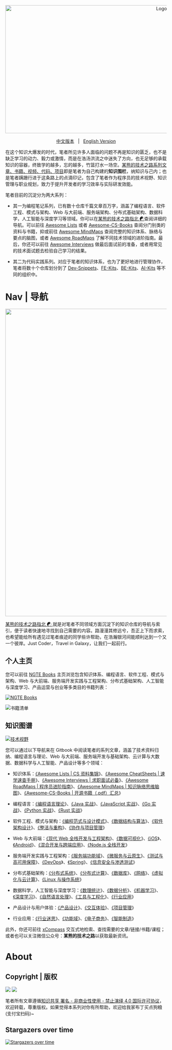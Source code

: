 <p align="center">
  <a href="https://github.com/wx-chevalier/Developer-Zero-To-Mastery">
    <img src="https://ngte-superbed.oss-cn-beijing.aliyuncs.com/item/header.svg" alt="Logo" style="width: 100vw;height: 400px" />
  </a>

  <p align="center">
    <a href="./README.md">中文版本</a>
    <span style="margin:0 8px;">|</span>
    <a href="./README-en.md">English Version</a>
  </p>
</p>

在这个知识大爆发的时代，笔者所见许多人面临的问题不再是知识的匮乏，也不是缺乏学习的动力、毅力或激情，而是在浩汤洪流之中迷失了方向，也无足够的承载知识的容器，终致学的越多，忘的越多，竹篮打水一场空。[某熊的技术之路系列文章、书籍、视频、代码、项目](https://github.com/wx-chevalier)即是笔者为自己构建的**知识围栏**，纳知识与己内；也是笔者蹒跚行进于这条路上的点滴印记，包含了笔者作为程序员的技术视野、知识管理与职业规划，致力于提升开发者的学习效率与实际研发效能。

笔者目前的沉淀分为两大系列：

- 其一为编程笔记系列，已有数十仓库千篇文章百万字，涵盖了编程语言、软件工程、模式与架构、Web 与大前端、服务端架构、分布式基础架构、数据科学，人工智能与深度学习等领域。你可以在[某熊的技术之路指北 ☯](https://github.com/wx-chevalier/Developer-Zero-To-Mastery)查阅详细的导航。可以前往 [Awesome Lists](https://ngte-al.gitbook.io/i/) 或者 [Awesome-CS-Books](https://github.com/wx-chevalier/Awesome-CS-Books) 查阅分门别类的资料与书籍，抑或前往 [Awesome MindMaps](https://github.com/wx-chevalier/Awesome-MindMaps) 查阅完整的知识体系、脉络与要点的脑图，或者 [Awesome RoadMaps](https://github.com/wx-chevalier/Awesome-RoadMaps) 了解不同技术领域的进阶指南。最后，你还可以前往 [Awesome Interviews](https://github.com/wx-chevalier/Awesome-Interviews) 做最后面试前的准备，或者用常见的技术面试题去检验自己学习的结果。

- 其二为代码实践系列。对应于笔者的知识体系，也为了更好地进行管理协作，笔者将数十个仓库划分到了 [Dev-Snippets](https://github.com/Dev-Snippets)、[FE-Kits](https://github.com/FE-Kits)、[BE-Kits](https://github.com/BE-Kits)、[AI-Kits](https://github.com/AI-Kits) 等不同的组织中。

# Nav | 导航

<img src="https://i.postimg.cc/NGX6X6GP/image.png" style="width:100vw">

[某熊的技术之路指北 ☯ ](https://github.com/wx-chevalier/Developer-Zero-To-Mastery)就是对笔者不同领域方面沉淀下的知识仓库的导航与索引，便于读者快速地寻找到自己需要的内容。路漫漫其修远兮，吾正上下而求索，也希望能给所有遇见过笔者痕迹的同学些许帮助，在浩瀚银河间能顺利达到一个又一个彼岸。Just Coder，Travel in Galaxy，让我们一起前行。

## 个人主页

您可以前往 [NGTE Books](https://ng-tech.icu/books-gallery/) 主页浏览包含知识体系、编程语言、软件工程、模式与架构、Web 与大前端、服务端开发实践与工程架构、分布式基础架构、人工智能与深度学习、产品运营与创业等多类目的书籍列表：

[![NGTE Books](https://pic.imgdb.cn/item/607a8fef8322e6675c691315.png)](https://ng-tech.icu/books-gallery/)

![书籍清单](https://pic.imgdb.cn/item/607a91f48322e6675c6e5c65.png)

## 知识图谱

[![技术视野](https://s3.ax1x.com/2021/02/21/yTSKdH.png)](https://github.com/wx-chevalier/Awesome-MindMaps)

您可以通过以下导航来在 Gitbook 中阅读笔者的系列文章，涵盖了技术资料归纳、编程语言与理论、Web 与大前端、服务端开发与基础架构、云计算与大数据、数据科学与人工智能、产品设计等多个领域：

- 知识体系：[《Awesome Lists | CS 资料集锦](https://ng-tech.icu/books/Awesome-Lists)》、[《Awesome CheatSheets | 速学速查手册](https://ng-tech.icu/books/Awesome-CheatSheets)》、[《Awesome Interviews | 求职面试必备](https://ng-tech.icu/books/Awesome-Interviews)》、[《Awesome RoadMaps | 程序员进阶指南](https://ng-tech.icu/books/Awesome-RoadMaps)》、[《Awesome MindMaps | 知识脉络思维脑图](https://ng-tech.icu/books/Awesome-MindMaps)》、[《Awesome-CS-Books | 开源书籍（.pdf）汇总](https://github.com/wx-chevalier/Awesome-CS-Books)》

- 编程语言：[《编程语言理论](https://ng-tech.icu/books/ProgrammingLanguage-Series/#/)》、[《Java 实战](https://ng-tech.icu/books/Java-Series)》、[《JavaScript 实战](https://ng-tech.icu/books/JavaScript-Series)》、[《Go 实战](https://ng-tech.icu/books/Go-Series)》、[《Python 实战](https://ng-tech.icu/books/ProgrammingLanguage-Series/#/)》、[《Rust 实战](https://ng-tech.icu/books/ProgrammingLanguage-Series/#/)》

- 软件工程、模式与架构：[《编程范式与设计模式](https://ng-tech.icu/books/DesignPattern-Series/)》、[《数据结构与算法](https://ng-tech.icu/books/AlgoDS-Series/)》、[《软件架构设计](https://ng-tech.icu/books/SoftwareArchitecture-Series/)》、[《整洁与重构](https://ng-tech.icu/books/SoftwareEngineering-Series/)》、[《协作与项目管理](https://ng-tech.icu/books/SoftwareEngineering-Series/)》

* Web 与大前端：[《现代 Web 全栈开发与工程架构](https://ng-tech.icu/books/Web-Series/)》、[《数据可视化](https://ng-tech.icu/books/Frontend-Series/)》、[《iOS](https://ng-tech.icu/books/Frontend-Series/)》、[《Android](https://ng-tech.icu/books/Frontend-Series/)》、[《混合开发与跨端应用](https://ng-tech.icu/books/Web-Series/)》、[《Node.js 全栈开发](https://ng-tech.icu/books/Node-Series/)》

* 服务端开发实践与工程架构：[《服务端功能域](https://ng-tech.icu/books/Backend-Series/#/)》、[《微服务与云原生](https://ng-tech.icu/books/MicroService-Series/#/)》、[《测试与高可用保障](https://ng-tech.icu/books/Backend-Series/#/)》、[《DevOps](https://ng-tech.icu/books/Backend-Series/#/)》、[《Spring](https://ng-tech.icu/books/Spring-Series/#/)》、[《信息安全与渗透测试](https://ng-tech.icu/books/Backend-Series/#/)》

* 分布式基础架构：[《分布式系统](https://ng-tech.icu/books/DistributedSystem-Series/#/)》、[《分布式计算](https://ng-tech.icu/books/DistributedSystem-Series/#/)》、[《数据库](https://github.com/wx-chevalier/Database-Series)》、[《网络](https://ng-tech.icu/books/DistributedSystem-Series/#/)》、[《虚拟化与云计算](https://github.com/wx-chevalier/Cloud-Series)》、[《Linux 与操作系统](https://github.com/wx-chevalier/Linux-Series)》

* 数据科学，人工智能与深度学习：[《数理统计](https://ng-tech.icu/books/Mathematics-Series/#/)》、[《数据分析](https://ng-tech.icu/books/AI-Series/#/)》、[《机器学习](https://ng-tech.icu/books/AI-Series/#/)》、[《深度学习](https://ng-tech.icu/books/AI-Series/#/)》、[《自然语言处理](https://ng-tech.icu/books/AI-Series/#/)》、[《工具与工程化](https://ng-tech.icu/books/AI-Series/#/)》、[《行业应用](https://ng-tech.icu/books/AI-Series/#/)》

* 产品设计与用户体验：[《产品设计](https://ng-tech.icu/books/Product-Series/#/)》、[《交互体验](https://ng-tech.icu/books/Product-Series/#/)》、[《项目管理](https://ng-tech.icu/books/Product-Series/#/)》

* 行业应用：[《行业迷思](https://github.com/wx-chevalier/Business-Series)》、[《功能域](https://github.com/wx-chevalier/Business-Series)》、[《电子商务](https://github.com/wx-chevalier/Business-Series)》、[《智能制造](https://github.com/wx-chevalier/Business-Series)》

此外，你还可前往 [xCompass](https://ng-tech.icu/books/) 交互式地检索、查找需要的文章/链接/书籍/课程；或者也可以关注微信公众号：**某熊的技术之路**以获取最新资讯。

# About

## Copyright | 版权

![](https://parg.co/bDY) ![](https://parg.co/bDm)

笔者所有文章遵循[知识共享 署名 - 非商业性使用 - 禁止演绎 4.0 国际许可协议](https://creativecommons.org/licenses/by-nc-nd/4.0/deed.zh)，欢迎转载，尊重版权。如果觉得本系列对你有所帮助，欢迎给我家布丁买点狗粮(支付宝扫码)~

## Stargazers over time

[![Stargazers over time](https://starchart.cc/wx-chevalier/Developer-Zero-To-Mastery.svg)](https://starchart.cc/wx-chevalier/Developer-Zero-To-Mastery)

